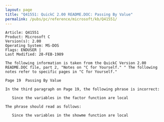 ```yaml
---
layout: page
title: "Q41551: QuickC 2.00 README.DOC: Passing By Value"
permalink: /pubs/pc/reference/microsoft/kb/Q41551/
---
```


	Article: Q41551
	Product: Microsoft C
	Version(s): 2.00
	Operating System: MS-DOS
	Flags: ENDUSER |
	Last Modified: 28-FEB-1989
	
	The following information is taken from the QuickC Version 2.00
	README.DOC file, part 2, "Notes on "C for Yourself." " The following
	notes refer to specific pages in "C for Yourself."
	
	Page 19  Passing By Value
	
	In the third paragraph on Page 19, the following phrase is incorrect:
	
	   Since the variables in the factor function are local
	
	The phrase should read as follows:
	
	   Since the variables in the showme function are local
